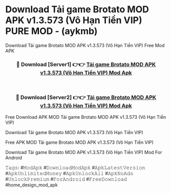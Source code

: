 # Download Tải game Brotato MOD APK v1.3.573 (Vô Hạn Tiền VIP) PURE MOD - (aykmb)
Download Tải game Brotato MOD APK v1.3.573 (Vô Hạn Tiền VIP) Free Mod APK

<div align="center">
<h3>🔴 Download [Server1] 👉👉 <a href="https://apk-comot.site?title=Tải_game_Brotato_MOD_APK_v1.3.573_(Vô_Hạn_Tiền_VIP)">Tải game Brotato MOD APK v1.3.573 (Vô Hạn Tiền VIP) Mod Apk</a></h3><br>

<h3>🔴 Download [Server2] 👉👉 <a href="https://apk-comot.site?title=Tải_game_Brotato_MOD_APK_v1.3.573_(Vô_Hạn_Tiền_VIP)">Tải game Brotato MOD APK v1.3.573 (Vô Hạn Tiền VIP) Mod Apk</a></h3>
</div>


Free Download APK MOD Tải game Brotato MOD APK v1.3.573 (Vô Hạn Tiền VIP)

Download Tải game Brotato MOD APK v1.3.573 (Vô Hạn Tiền VIP) 

Free APK MOD Tải game Brotato MOD APK v1.3.573 (Vô Hạn Tiền VIP) 

Download Tải game Brotato MOD APK v1.3.573 (Vô Hạn Tiền VIP) Mod For Android

𝚃𝚊𝚐𝚜: #𝙼𝚘𝚍𝙰𝚙𝚔 #𝙳𝚘𝚠𝚗𝚕𝚘𝚊𝚍𝙼𝚘𝚍𝙰𝚙𝚔 #𝙰𝚙𝚔𝙻𝚊𝚝𝚎𝚜𝚝𝚅𝚎𝚛𝚜𝚒𝚘𝚗 #𝙰𝚙𝚔𝚄𝚗𝚕𝚒𝚖𝚒𝚝𝚎𝚍𝙼𝚘𝚗𝚎𝚢 #𝙰𝚙𝚔𝚄𝚗𝚕𝚘𝚌𝚔𝙰𝚕𝚕 #𝙰𝚙𝚔𝙽𝚘𝙰𝚍𝚜 #𝚄𝚗𝚕𝚘𝚌𝚔𝙿𝚛𝚎𝚖𝚒𝚞𝚖 #𝙵𝚘𝚛𝙰𝚗𝚍𝚛𝚘𝚒𝚍 #𝙵𝚛𝚎𝚎𝙳𝚘𝚠𝚗𝚕𝚘𝚊𝚍 #home_design_mod_apk
